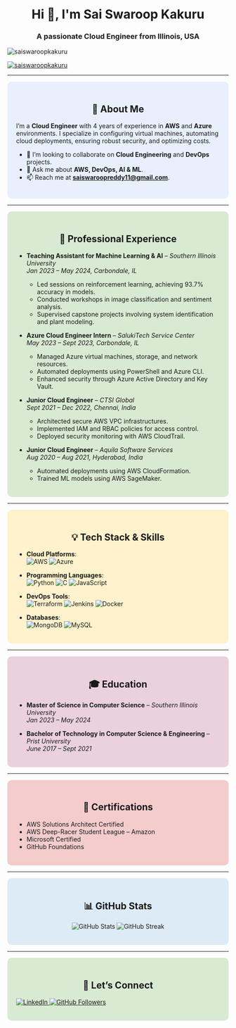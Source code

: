 <h1 align="center">Hi 👋, I'm Sai Swaroop Kakuru</h1>
<h3 align="center">A passionate Cloud Engineer from Illinois, USA</h3>

<p align="left"> <img src="https://komarev.com/ghpvc/?username=saiswaroopkakuru&label=Profile%20views&color=0e75b6&style=flat" alt="saiswaroopkakuru" /> </p>

<p align="left"> <a href="https://github.com/ryo-ma/github-profile-trophy"><img src="https://github-profile-trophy.vercel.app/?username=saiswaroopkakuru" alt="saiswaroopkakuru" /></a> </p>

---

<div style="background-color:#E8F0FE; padding: 20px; border-radius: 10px;">
  <h2 align="center">🚀 About Me</h2>
  <p>I’m a <strong>Cloud Engineer</strong> with 4 years of experience in <strong>AWS</strong> and <strong>Azure</strong> environments. I specialize in configuring virtual machines, automating cloud deployments, ensuring robust security, and optimizing costs.</p>
  
  - 👯 I’m looking to collaborate on <strong>Cloud Engineering</strong> and <strong>DevOps</strong> projects.
  - 💬 Ask me about <strong>AWS, DevOps, AI & ML</strong>.
  - 📫 Reach me at <strong>saiswaroopreddy11@gmail.com</strong>.
</div>

---

<div style="background-color:#D9EAD3; padding: 20px; border-radius: 10px;">
  <h2 align="center">🏅 Professional Experience</h2>

  - **Teaching Assistant for Machine Learning & AI** – *Southern Illinois University*  
    *Jan 2023 – May 2024, Carbondale, IL*  
    - Led sessions on reinforcement learning, achieving 93.7% accuracy in models.
    - Conducted workshops in image classification and sentiment analysis.
    - Supervised capstone projects involving system identification and plant modeling.

  - **Azure Cloud Engineer Intern** – *SalukiTech Service Center*  
    *May 2023 – Sept 2023, Carbondale, IL*  
    - Managed Azure virtual machines, storage, and network resources.
    - Automated deployments using PowerShell and Azure CLI.
    - Enhanced security through Azure Active Directory and Key Vault.

  - **Junior Cloud Engineer** – *CTSI Global*  
    *Sept 2021 – Dec 2022, Chennai, India*  
    - Architected secure AWS VPC infrastructures.
    - Implemented IAM and RBAC policies for access control.
    - Deployed security monitoring with AWS CloudTrail.

  - **Junior Cloud Engineer** – *Aquila Software Services*  
    *Aug 2020 – Aug 2021, Hyderabad, India*  
    - Automated deployments using AWS CloudFormation.
    - Trained ML models using AWS SageMaker.
</div>

---

<div style="background-color:#FFF2CC; padding: 20px; border-radius: 10px;">
  <h2 align="center">💡 Tech Stack & Skills</h2>

  - **Cloud Platforms**:  
    ![AWS](https://img.shields.io/badge/AWS-%23FF9900.svg?style=for-the-badge&logo=amazon-aws&logoColor=white) ![Azure](https://img.shields.io/badge/Azure-%230072C6.svg?style=for-the-badge&logo=microsoft-azure&logoColor=white)
  
  - **Programming Languages**:  
    ![Python](https://img.shields.io/badge/Python-%2314354C.svg?style=for-the-badge&logo=python&logoColor=white) ![C](https://img.shields.io/badge/C-%23239120.svg?style=for-the-badge&logo=c&logoColor=white) ![JavaScript](https://img.shields.io/badge/JavaScript-%23F7DF1E.svg?style=for-the-badge&logo=javascript&logoColor=black)

  - **DevOps Tools**:  
    ![Terraform](https://img.shields.io/badge/Terraform-%23623CE4.svg?style=for-the-badge&logo=terraform&logoColor=white) ![Jenkins](https://img.shields.io/badge/Jenkins-%23D24939.svg?style=for-the-badge&logo=jenkins&logoColor=white) ![Docker](https://img.shields.io/badge/Docker-%230db7ed.svg?style=for-the-badge&logo=docker&logoColor=white)
  
  - **Databases**:  
    ![MongoDB](https://img.shields.io/badge/MongoDB-%2347A248.svg?style=for-the-badge&logo=mongodb&logoColor=white) ![MySQL](https://img.shields.io/badge/MySQL-%234479A1.svg?style=for-the-badge&logo=mysql&logoColor=white)
</div>

---

<div style="background-color:#EAD1DC; padding: 20px; border-radius: 10px;">
  <h2 align="center">🎓 Education</h2>

  - **Master of Science in Computer Science** – *Southern Illinois University*  
    *Jan 2023 – May 2024*  
  
  - **Bachelor of Technology in Computer Science & Engineering** – *Prist University*  
    *June 2017 – Sept 2021*
</div>

---

<div style="background-color:#F4CCCC; padding: 20px; border-radius: 10px;">
  <h2 align="center">🏅 Certifications</h2>

  - AWS Solutions Architect Certified
  - AWS Deep-Racer Student League – Amazon
  - Microsoft Certified
  - GitHub Foundations
</div>

---

<div style="background-color:#DDEBF7; padding: 20px; border-radius: 10px;">
  <h2 align="center">📊 GitHub Stats</h2>

  <p align="center">
    <img src="https://github-readme-stats.vercel.app/api?username=saiswaroopkakuru&show_icons=true&theme=highcontrast" alt="GitHub Stats">
    <img src="https://github-readme-streak-stats.herokuapp.com/?user=saiswaroopkakuru&theme=highcontrast" alt="GitHub Streak">
  </p>
</div>

---

<div style="background-color:#D9EAD3; padding: 20px; border-radius: 10px;">
  <h2 align="center">🤝 Let’s Connect</h2>

  <p align="left">
    <a href="https://linkedin.com/in/sai-swaroop-1199sai" target="_blank">
      <img src="https://img.shields.io/badge/LinkedIn-Connect-blue?style=for-the-badge&logo=linkedin&logoColor=white" alt="LinkedIn">
    </a>
    <a href="https://github.com/saiswaroopkakuru" target="_blank">
      <img src="https://img.shields.io/github/followers/saiswaroopkakuru?label=Follow&style=for-the-badge&logo=github&logoColor=white" alt="GitHub Followers">
    </a>
  </p>
</div>

